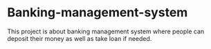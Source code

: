 # Banking-management-system
This project is about banking management system where people can deposit their money as well as take loan if needed.
